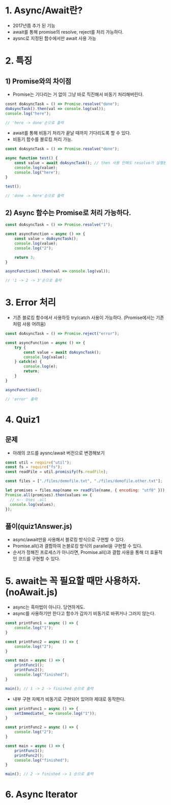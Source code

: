 # 1. Async/Await란?
- 2017년쯤 추가 된 기능
- await를 통해 promise의 resolve, reject를 처리 가능하다.
- aysnc로 지정된 함수에서만 await 사용 가능 

# 2. 특징
## 1) Promise와의 차이점
- Promise는 기다리는 거 없이 그냥 바로 직진해서 비동기 처리해버린다.

```js
cosnt doAsyncTask = () => Promise.resolve("done");
doAsyncTask().then(val => console.log(val));
console.log("here");

// 'here -> done'순으로 출력
```

- await를 통해 비동기 처리가 끝날 때까지 기다리도록 할 수 있다.
- 비동기 함수를 블로킹 처리 가능.

```js
const doAsyncTask = () => Promise.resolve("done");

async function test() {
    const value = await doAsyncTask(); // then 사용 안해도 resolve가 실행된다.
    console.log(value);
    console.log("here");
}

test();

// 'done -> here'순으로 출력
```

## 2) Async 함수는 Promise로 처리 가능하다.

```js
const doAsyncTask = () => Promise.resolve("1");

const asyncFunction = async () => {
    const value = doAsyncTask();
    console.log(value);
    console.log("2");

    return 3;
}

asyncFunction().then(val => console.log(val));

// '1 -> 2 -> 3'순으로 출력
```

# 3. Error 처리
- 기존 블로킹 함수에서 사용하듯 try/catch 사용이 가능하다. (Promise에서는 기존처럼 사용 어려움)

```js
const doAsyncTask = () => Promise.reject("error");

const asyncFunction = async () => {
    try {
        const value = await doAsyncTask();
        console.log(value);
    } catch(e) {
        console.log(e);
        return;
    }
}

asyncFunction();

// 'error' 출력
```

# 4. Quiz1
## 문제
- 아래의 코드를 aysnc/await 버전으로 변경해보기
```js
const util = require("util");
const fs = require("fs");
const readFile = util.promisify(fs.readFile);

const files = ["./files/demofile.txt", "./files/demofile.other.txt"];

let promises = files.map(name => readFile(name, { encoding: "utf8" }));
Promise.all(promises).then(values => {
  // <-- Uses .all
  console.log(values);
});
```

## 풀이(quiz1Answer.js)
- async/await만을 사용해서 블로킹 방식으로 구현할 수 있다.
- Promise.all()과 결합하여 논블로킹 방식의 parallel을 구현할 수 있다.
- 순서가 정해진 프로세스가 아니라면, Promise.all()과 결합 사용을 통해 더 효율적인 코드를 구현할 수 있다.

# 5. await는 꼭 필요할 때만 사용하자. (noAwait.js)
- async는 흑마법이 아니다. 당연하게도.
- async를 사용하기만 한다고 함수가 갑자기 비동기로 바뀌거나 그러지 않는다.

```js
const printFunc1 = async () => {
    console.log("1");
}

const printFunc2 = async () => {
    console.log("2");
}

const main = async () => {
    printFunc1();
    printFunc2();
    console.log("finished");
}

main(); // 1 -> 2 -> finished 순으로 출력
```

- 내부 구현 자체가 비동기로 구현되어 있어야 제대로 동작한다.
```js
const printFunc1 = async () => {
    setImmediate(_ => console.log("1"));
}

const printFunc2 = async () => {
    console.log("2");
}

const main = async () => {
    printFunc1();
    printFunc2();
    console.log("finished");
}

main(); // 2 -> finished -> 1 순으로 출력
```

# 6. Async Iterator
